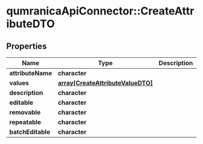 # qumranicaApiConnector::CreateAttributeDTO

## Properties
Name | Type | Description | Notes
------------ | ------------- | ------------- | -------------
**attributeName** | **character** |  | 
**values** | [**array[CreateAttributeValueDTO]**](CreateAttributeValueDTO.md) |  | 
**description** | **character** |  | [optional] 
**editable** | **character** |  | [optional] 
**removable** | **character** |  | [optional] 
**repeatable** | **character** |  | [optional] 
**batchEditable** | **character** |  | [optional] 


